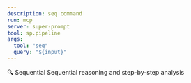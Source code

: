 ```yaml
---
description: seq command
run: mcp
server: super-prompt
tool: sp.pipeline
args:
  tool: "seq"
  query: "${input}"
---
```


🔍 Sequential Sequential reasoning and step-by-step analysis
